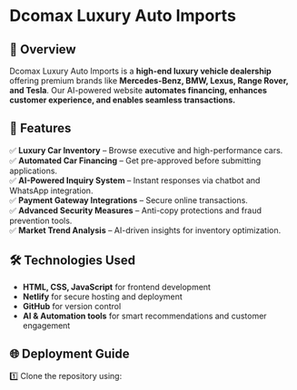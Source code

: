 # Dcomax Luxury Auto Imports

## 🚀 Overview
Dcomax Luxury Auto Imports is a **high-end luxury vehicle dealership** offering premium brands like **Mercedes-Benz, BMW, Lexus, Range Rover, and Tesla**. Our AI-powered website **automates financing, enhances customer experience, and enables seamless transactions.**

## 🔹 Features
✅ **Luxury Car Inventory** – Browse executive and high-performance cars.  
✅ **Automated Car Financing** – Get pre-approved before submitting applications.  
✅ **AI-Powered Inquiry System** – Instant responses via chatbot and WhatsApp integration.  
✅ **Payment Gateway Integrations** – Secure online transactions.  
✅ **Advanced Security Measures** – Anti-copy protections and fraud prevention tools.  
✅ **Market Trend Analysis** – AI-driven insights for inventory optimization.  

## 🛠 Technologies Used
- **HTML, CSS, JavaScript** for frontend development  
- **Netlify** for secure hosting and deployment  
- **GitHub** for version control  
- **AI & Automation tools** for smart recommendations and customer engagement  

## 🌐 Deployment Guide
1️⃣ Clone the repository using:  
